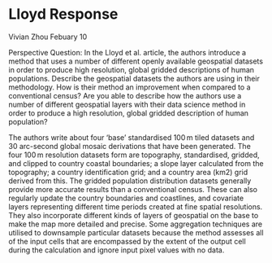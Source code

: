 # Lloyd Response

Vivian Zhou Febuary 10

Perspective Question: In the Lloyd et al. article, the authors introduce a method that uses a number of different openly available geospatial datasets in order to produce high resolution, global gridded descriptions of human populations. Describe the geospatial datasets the authors are using in their methodology. How is their method an improvement when compared to a conventional census? Are you able to describe how the authors use a number of different geospatial layers with their data science method in order to produce a high resolution, global gridded description of human population?
 
The authors write about four ‘base’ standardised 100 m tiled datasets and 30 arc-second global mosaic derivations that have been generated. The four 100 m resolution datasets form are topography, standardised, gridded, and clipped to country coastal boundaries; a slope layer calculated from the topography; a country identification grid; and a country area (km2) grid derived from this. The gridded population distribution datasets generally provide more accurate results than a conventional census. These can also regularly update the country boundaries and coastlines, and covariate layers representing different time periods created at fine spatial resolutions. They also incorporate different kinds of layers of geospatial on the base to make the map more detailed and precise. Some aggregation techniques are utilised to downsample particular datasets because the method assesses all of the input cells that are encompassed by the extent of the output cell during the calculation and ignore input pixel values with no data. 
